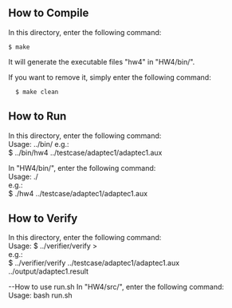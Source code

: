 ## How to Compile  
  In this directory, enter the following command:  

```
$ make
```  
It will generate the executable files "hw4" in "HW4/bin/".  

  If you want to remove it, simply enter the following command:  
```
  $ make clean  
```
## How to Run  
  In this directory, enter the following command:  
  Usage: ../bin/<exe> <aux file> 
  e.g.:  
  $ ../bin/hw4 ../testcase/adaptec1/adaptec1.aux 

  In "HW4/bin/", enter the following command:  
  Usage: ./<exe> <aux file>  
  e.g.:  
  $ ./hw4 ../testcase/adaptec1/adaptec1.aux


## How to Verify  
  In this directory, enter the following command:  
  Usage: $ ../verifier/verify <testcase file> <result path>>  
  e.g.:  
  $ ../verifier/verify ../testcase/adaptec1/adaptec1.aux ../output/adaptec1.result 

--How to use run.sh
  In "HW4/src/", enter the following command:  
  Usage: bash run.sh 